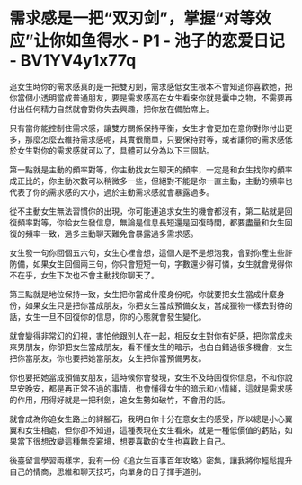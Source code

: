 # 需求感是一把“双刃剑”，掌握“对等效应”让你如鱼得水 - P1 - 池子的恋爱日记 - BV1YV4y1x77q

追女生時你的需求感真的是一把雙刃劍，需求感低女生根本不會知道你喜歡她，把你當個小透明當成普通朋友，要是需求感高在女生看來你就是囊中之物，不需要再付出任何精力自然就會對你失去興趣，把你放在備胎席上。

只有當你能控制住需求感，讓雙方關係保持平衡，女生才會更加在意你對你付出更多，那麼怎麼去維持需求感呢，其實很簡單，只要保持對等，或者讓你的需求感低於女生對你的需求感就可以了，具體可以分為以下三個點。

第一點就是主動的頻率對等，你主動找女生聊天的頻率，一定是和女生找你的頻率成正比的，你主動次數可以稍微多一些，但絕對不能是你一直主動，主動的頻率也代表了你的需求感的大小，過於主動需求感就會暴露過多。

從不主動女生無法習慣你的出現，你可能連追求女生的機會都沒有，第二點就是回復頻率對等，你給女生發信息，無論是信息長短還是回復時間，都要盡量和女生回復的頻率一致，過多主動聊天難免會暴露過多需求感。

女生發一句你回個五六句，女生心裡會想，這個人是不是想泡我，會對你產生些許防備，如果女生回個兩三句，你只會短短一句，字數還少得可憐，女生就會覺得你不在乎，女生下次也不會主動找你聊天了。

第三點就是地位保持一致，女生把你當成什麼身份呢，你就要把女生當成什麼身份，如果女生只是把你當成朋友，你把女生當成預備女友，當成獵物一樣去對待的話，女生一旦不回復你的信息，你的心態就會發生變化。

就會變得非常幻的幻視，害怕他跟別人在一起，相反女生對你有好感，把你當成未來男朋友，你卻把女生當成朋友，看不懂女生的暗示，也白白錯過很多機會，女生把你當朋友，你也要把她當朋友，女生把你當預備男友。

你也要把她當成預備女朋友，這時候你會發現，女生不及時回復你信息，不和你說早安晚安，都是再正常不過的事情，也會懂得女生的暗示和小情緒，這就是需求感的作用，用得好就是一把利劍，追女生勢如破竹，不會用的話。

就會成為你追女生路上的絆腳石，我明白你十分在意女生的感受，所以總是小心翼翼和女生相處，但你卻不知道，這種表現在女生看來，就是一種低價值的虧點，如果當下很想改變這種無奈窘境，想要喜歡的女生也喜歡上自己。

後臺留言學習兩樣字，我有一份《追女生百事百年攻略》密集，讓我將你輕鬆提升自己的情商，思維和聊天技巧，向單身的日子揮手道別。